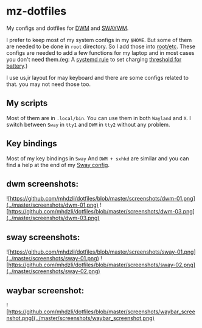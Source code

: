 # mz-dotfiles
My configs and dotfiles for [DWM](https://github.com/mhdzli/dwm) and [SWAYWM](https://swaywm.org/).

I prefer to keep most of my system configs in my `$HOME`. But some of them are needed to be done in `root` directory. So I add those into [root/etc](https://github.com/mhdzli/dotfiles/tree/master/root/etc). These configs are needed to add a few functions for my laptop and in most cases you don't need them.(eg: A [systemd rule](../master/root/etc/udev/rules.d/99_battery_threshold.rules) to set charging [threshold for battery](https://fosstodon.org/@mzeinali/103684222479793025).)

I use us,ir layout for may keyboard and there are some configs related to that. you may not need those too.

## My scripts
Most of them are in `.local/bin`. You can use them in both `Wayland` and `X`. I switch between `Sway` in `tty1` and `DWM` in `tty2` without any problem. 

## Key bindings

Most of my key bindings in `Sway` And `DWM + sxhkd` are similar and you can find a help at the end of my [Sway config](../master/.config/sway/config).

## dwm screenshots:

![https://github.com/mhdzli/dotfiles/blob/master/screenshots/dwm-01.png](../master/screenshots/dwm-01.png)
![https://github.com/mhdzli/dotfiles/blob/master/screenshots/dwm-03.png](../master/screenshots/dwm-03.png)

## sway screenshots:

![https://github.com/mhdzli/dotfiles/blob/master/screenshots/sway-01.png](../master/screenshots/sway-01.png)
![https://github.com/mhdzli/dotfiles/blob/master/screenshots/sway-02.png](../master/screenshots/sway-02.png)

## waybar screenshot:
![https://github.com/mhdzli/dotfiles/blob/master/screenshots/waybar_screenshot.png](../master/screenshots/waybar_screenshot.png)

